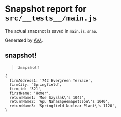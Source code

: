 # Snapshot report for `src/__tests__/main.js`

The actual snapshot is saved in `main.js.snap`.

Generated by [AVA](https://ava.li).

## snapshot!

> Snapshot 1

    {
      firmAddress1: '742 Evergreen Terrace',
      firmCity: 'Springfield',
      firm_id: '321',
      firstName: 'Homer',
      returnName1: 'Moe Szyslak\'s 1040',
      returnName2: 'Apu Nahasapeemapetilon\'s 1040',
      returnName3: 'Springfield Nuclear Plant\'s 1120',
    }
